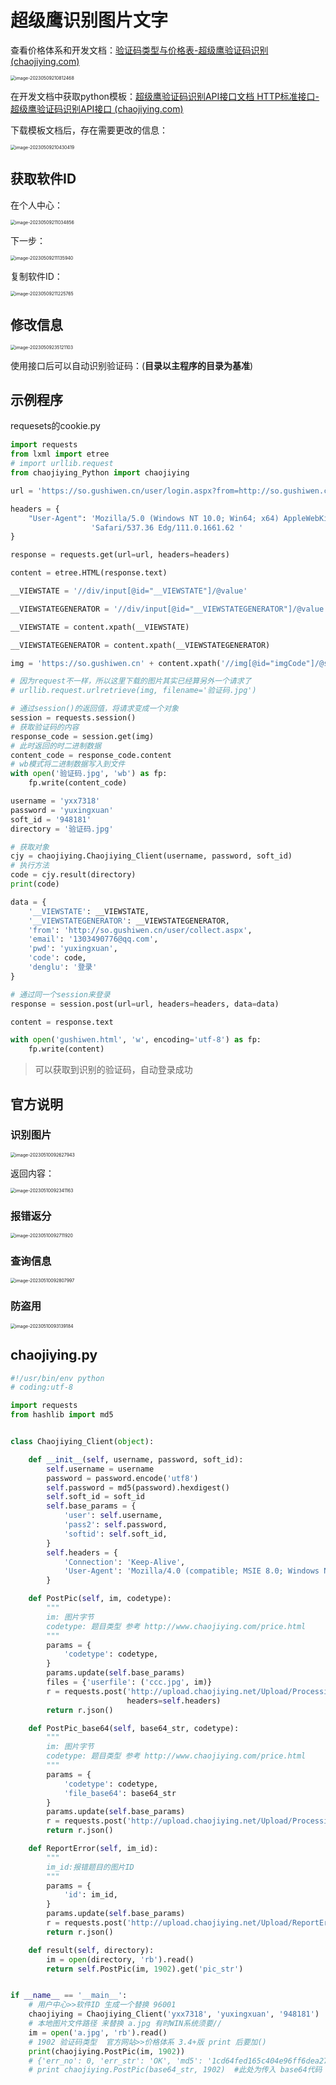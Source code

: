 # 超级鹰识别图片文字

查看价格体系和开发文档：[验证码类型与价格表-超级鹰验证码识别 (chaojiying.com)](https://www.chaojiying.com/price.html)

<img src="img/超级鹰识别图片文字/image-20230509210812468.png" alt="image-20230509210812468" style="zoom: 50%;" />

在开发文档中获取python模板：[超级鹰验证码识别API接口文档 HTTP标准接口-超级鹰验证码识别API接口 (chaojiying.com)](http://www.chaojiying.com/api-5.html)

下载模板文档后，存在需要更改的信息：

<img src="img/超级鹰识别图片文字/image-20230509210430419.png" alt="image-20230509210430419" style="zoom:50%;" />

## 获取软件ID

在个人中心：

<img src="img/超级鹰识别图片文字/image-20230509211034856.png" alt="image-20230509211034856" style="zoom: 50%;" />

下一步：

<img src="img/超级鹰识别图片文字/image-20230509211135940.png" alt="image-20230509211135940" style="zoom: 50%;" />

复制软件ID：

<img src="img/超级鹰识别图片文字/image-20230509211225765.png" alt="image-20230509211225765" style="zoom: 50%;" />

## 修改信息

<img src="img/超级鹰识别图片文字/image-20230509235121103.png" alt="image-20230509235121103" style="zoom:50%;" />

使用接口后可以自动识别验证码：(**目录以主程序的目录为基准**)

## 示例程序

requesets的cookie.py

```python
import requests
from lxml import etree
# import urllib.request
from chaojiying_Python import chaojiying

url = 'https://so.gushiwen.cn/user/login.aspx?from=http://so.gushiwen.cn/user/collect.aspx'

headers = {
    "User-Agent": 'Mozilla/5.0 (Windows NT 10.0; Win64; x64) AppleWebKit/537.36 (KHTML, like Gecko) Chrome/111.0.0.0 '
                  'Safari/537.36 Edg/111.0.1661.62 '
}

response = requests.get(url=url, headers=headers)

content = etree.HTML(response.text)

__VIEWSTATE = '//div/input[@id="__VIEWSTATE"]/@value'

__VIEWSTATEGENERATOR = '//div/input[@id="__VIEWSTATEGENERATOR"]/@value'

__VIEWSTATE = content.xpath(__VIEWSTATE)

__VIEWSTATEGENERATOR = content.xpath(__VIEWSTATEGENERATOR)

img = 'https://so.gushiwen.cn' + content.xpath('//img[@id="imgCode"]/@src')[0]

# 因为request不一样，所以这里下载的图片其实已经算另外一个请求了
# urllib.request.urlretrieve(img, filename='验证码.jpg')

# 通过session()的返回值，将请求变成一个对象
session = requests.session()
# 获取验证码的内容
response_code = session.get(img)
# 此时返回的时二进制数据
content_code = response_code.content
# wb模式将二进制数据写入到文件
with open('验证码.jpg', 'wb') as fp:
    fp.write(content_code)

username = 'yxx7318'
password = 'yuxingxuan'
soft_id = '948181'
directory = '验证码.jpg'

# 获取对象
cjy = chaojiying.Chaojiying_Client(username, password, soft_id)
# 执行方法
code = cjy.result(directory)
print(code)

data = {
    '__VIEWSTATE': __VIEWSTATE,
    '__VIEWSTATEGENERATOR': __VIEWSTATEGENERATOR,
    'from': 'http://so.gushiwen.cn/user/collect.aspx',
    'email': '1303490776@qq.com',
    'pwd': 'yuxingxuan',
    'code': code,
    'denglu': '登录'
}

# 通过同一个session来登录
response = session.post(url=url, headers=headers, data=data)

content = response.text

with open('gushiwen.html', 'w', encoding='utf-8') as fp:
    fp.write(content)
```

> 可以获取到识别的验证码，自动登录成功

## 官方说明

### 识别图片

<img src="img/超级鹰识别图片文字/image-20230510092627943.png" alt="image-20230510092627943" style="zoom:50%;" />

返回内容：

<img src="img/超级鹰识别图片文字/image-20230510092341163.png" alt="image-20230510092341163" style="zoom:50%;" />

### 报错返分

<img src="img/超级鹰识别图片文字/image-20230510092711920.png" alt="image-20230510092711920" style="zoom:50%;" />

### 查询信息

<img src="img/超级鹰识别图片文字/image-20230510092807997.png" alt="image-20230510092807997" style="zoom:50%;" />

### 防盗用

<img src="img/超级鹰识别图片文字/image-20230510093139184.png" alt="image-20230510093139184" style="zoom:50%;" />

## chaojiying.py

```python
#!/usr/bin/env python
# coding:utf-8

import requests
from hashlib import md5


class Chaojiying_Client(object):

    def __init__(self, username, password, soft_id):
        self.username = username
        password = password.encode('utf8')
        self.password = md5(password).hexdigest()
        self.soft_id = soft_id
        self.base_params = {
            'user': self.username,
            'pass2': self.password,
            'softid': self.soft_id,
        }
        self.headers = {
            'Connection': 'Keep-Alive',
            'User-Agent': 'Mozilla/4.0 (compatible; MSIE 8.0; Windows NT 5.1; Trident/4.0)',
        }

    def PostPic(self, im, codetype):
        """
        im: 图片字节
        codetype: 题目类型 参考 http://www.chaojiying.com/price.html
        """
        params = {
            'codetype': codetype,
        }
        params.update(self.base_params)
        files = {'userfile': ('ccc.jpg', im)}
        r = requests.post('http://upload.chaojiying.net/Upload/Processing.php', data=params, files=files,
                          headers=self.headers)
        return r.json()

    def PostPic_base64(self, base64_str, codetype):
        """
        im: 图片字节
        codetype: 题目类型 参考 http://www.chaojiying.com/price.html
        """
        params = {
            'codetype': codetype,
            'file_base64': base64_str
        }
        params.update(self.base_params)
        r = requests.post('http://upload.chaojiying.net/Upload/Processing.php', data=params, headers=self.headers)
        return r.json()

    def ReportError(self, im_id):
        """
        im_id:报错题目的图片ID
        """
        params = {
            'id': im_id,
        }
        params.update(self.base_params)
        r = requests.post('http://upload.chaojiying.net/Upload/ReportError.php', data=params, headers=self.headers)
        return r.json()

    def result(self, directory):
        im = open(directory, 'rb').read()
        return self.PostPic(im, 1902).get('pic_str')


if __name__ == '__main__':
    # 用户中心>>软件ID 生成一个替换 96001
    chaojiying = Chaojiying_Client('yxx7318', 'yuxingxuan', '948181')
    # 本地图片文件路径 来替换 a.jpg 有时WIN系统须要//
    im = open('a.jpg', 'rb').read()
    # 1902 验证码类型  官方网站>>价格体系 3.4+版 print 后要加()
    print(chaojiying.PostPic(im, 1902))
    # {'err_no': 0, 'err_str': 'OK', 'md5': '1cd64fed165c404e96ff6dea279b7bf2', 'pic_id': '2270815361126020084', 'pic_str': '15l1'}
    # print chaojiying.PostPic(base64_str, 1902)  #此处为传入 base64代码

```
